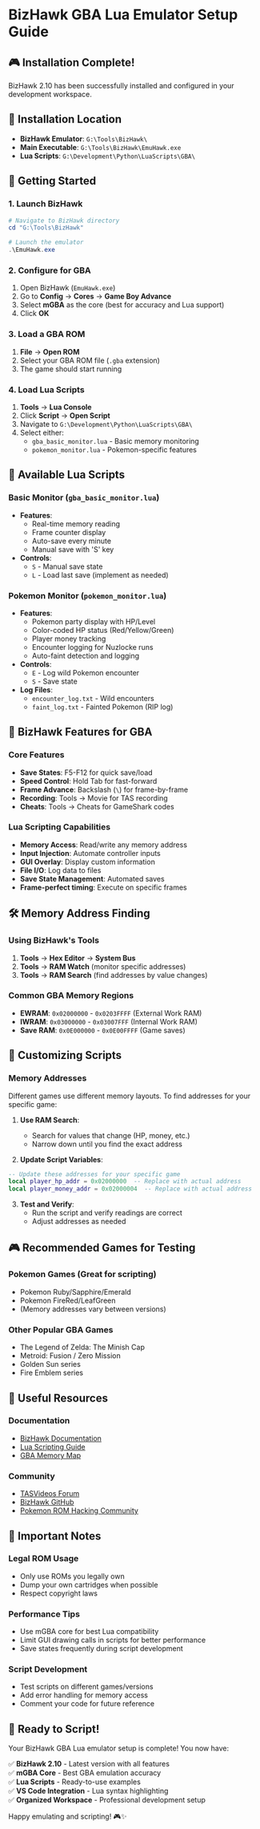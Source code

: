 # BizHawk GBA Lua Emulator Setup Guide

## 🎮 **Installation Complete!**

BizHawk 2.10 has been successfully installed and configured in your development workspace.

## 📍 **Installation Location**
- **BizHawk Emulator**: `G:\Tools\BizHawk\`
- **Main Executable**: `G:\Tools\BizHawk\EmuHawk.exe`
- **Lua Scripts**: `G:\Development\Python\LuaScripts\GBA\`

## 🚀 **Getting Started**

### 1. **Launch BizHawk**
```powershell
# Navigate to BizHawk directory
cd "G:\Tools\BizHawk"

# Launch the emulator
.\EmuHawk.exe
```

### 2. **Configure for GBA**
1. Open BizHawk (`EmuHawk.exe`)
2. Go to **Config** → **Cores** → **Game Boy Advance**
3. Select **mGBA** as the core (best for accuracy and Lua support)
4. Click **OK**

### 3. **Load a GBA ROM**
1. **File** → **Open ROM**
2. Select your GBA ROM file (`.gba` extension)
3. The game should start running

### 4. **Load Lua Scripts**
1. **Tools** → **Lua Console**
2. Click **Script** → **Open Script**
3. Navigate to `G:\Development\Python\LuaScripts\GBA\`
4. Select either:
   - `gba_basic_monitor.lua` - Basic memory monitoring
   - `pokemon_monitor.lua` - Pokemon-specific features

## 🔧 **Available Lua Scripts**

### **Basic Monitor (`gba_basic_monitor.lua`)**
- **Features**:
  - Real-time memory reading
  - Frame counter display
  - Auto-save every minute
  - Manual save with 'S' key
- **Controls**:
  - `S` - Manual save state
  - `L` - Load last save (implement as needed)

### **Pokemon Monitor (`pokemon_monitor.lua`)**
- **Features**:
  - Pokemon party display with HP/Level
  - Color-coded HP status (Red/Yellow/Green)
  - Player money tracking
  - Encounter logging for Nuzlocke runs
  - Auto-faint detection and logging
- **Controls**:
  - `E` - Log wild Pokemon encounter
  - `S` - Save state
- **Log Files**:
  - `encounter_log.txt` - Wild encounters
  - `faint_log.txt` - Fainted Pokemon (RIP log)

## 🎯 **BizHawk Features for GBA**

### **Core Features**
- **Save States**: F5-F12 for quick save/load
- **Speed Control**: Hold Tab for fast-forward
- **Frame Advance**: Backslash (`\`) for frame-by-frame
- **Recording**: Tools → Movie for TAS recording
- **Cheats**: Tools → Cheats for GameShark codes

### **Lua Scripting Capabilities**
- **Memory Access**: Read/write any memory address
- **Input Injection**: Automate controller inputs
- **GUI Overlay**: Display custom information
- **File I/O**: Log data to files
- **Save State Management**: Automated saves
- **Frame-perfect timing**: Execute on specific frames

## 🛠️ **Memory Address Finding**

### **Using BizHawk's Tools**
1. **Tools** → **Hex Editor** → **System Bus**
2. **Tools** → **RAM Watch** (monitor specific addresses)
3. **Tools** → **RAM Search** (find addresses by value changes)

### **Common GBA Memory Regions**
- **EWRAM**: `0x02000000` - `0x0203FFFF` (External Work RAM)
- **IWRAM**: `0x03000000` - `0x03007FFF` (Internal Work RAM)
- **Save RAM**: `0x0E000000` - `0x0E00FFFF` (Game saves)

## 📝 **Customizing Scripts**

### **Memory Addresses**
Different games use different memory layouts. To find addresses for your specific game:

1. **Use RAM Search**:
   - Search for values that change (HP, money, etc.)
   - Narrow down until you find the exact address

2. **Update Script Variables**:
```lua
-- Update these addresses for your specific game
local player_hp_addr = 0x02000000  -- Replace with actual address
local player_money_addr = 0x02000004  -- Replace with actual address
```

3. **Test and Verify**:
   - Run the script and verify readings are correct
   - Adjust addresses as needed

## 🎮 **Recommended Games for Testing**

### **Pokemon Games** (Great for scripting)
- Pokemon Ruby/Sapphire/Emerald
- Pokemon FireRed/LeafGreen
- (Memory addresses vary between versions)

### **Other Popular GBA Games**
- The Legend of Zelda: The Minish Cap
- Metroid: Fusion / Zero Mission
- Golden Sun series
- Fire Emblem series

## 🔗 **Useful Resources**

### **Documentation**
- [BizHawk Documentation](https://tasvideos.org/Bizhawk)
- [Lua Scripting Guide](https://tasvideos.org/Bizhawk/LuaFunctions)
- [GBA Memory Map](https://problemkaputt.de/gbatek.htm)

### **Community**
- [TASVideos Forum](https://tasvideos.org/Forum/Topics/22738)
- [BizHawk GitHub](https://github.com/TASEmulators/BizHawk)
- [Pokemon ROM Hacking Community](https://www.pokecommunity.com/)

## 🚨 **Important Notes**

### **Legal ROM Usage**
- Only use ROMs you legally own
- Dump your own cartridges when possible
- Respect copyright laws

### **Performance Tips**
- Use mGBA core for best Lua compatibility
- Limit GUI drawing calls in scripts for better performance
- Save states frequently during script development

### **Script Development**
- Test scripts on different games/versions
- Add error handling for memory access
- Comment your code for future reference

## 🎉 **Ready to Script!**

Your BizHawk GBA Lua emulator setup is complete! You now have:

✅ **BizHawk 2.10** - Latest version with all features  
✅ **mGBA Core** - Best GBA emulation accuracy  
✅ **Lua Scripts** - Ready-to-use examples  
✅ **VS Code Integration** - Lua syntax highlighting  
✅ **Organized Workspace** - Professional development setup  

Happy emulating and scripting! 🎮✨
